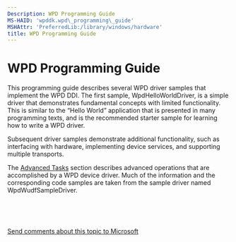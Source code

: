 ```yaml
---
Description: WPD Programming Guide
MS-HAID: 'wpddk.wpd\_programming\_guide'
MSHAttr: 'PreferredLib:/library/windows/hardware'
title: WPD Programming Guide
---
```


# WPD Programming Guide


This programming guide describes several WPD driver samples that implement the WPD DDI. The first sample, WpdHelloWorldDriver, is a simple driver that demonstrates fundamental concepts with limited functionality. This is similar to the “Hello World” application that is presented in many programming texts, and is the recommended starter sample for learning how to write a WPD driver.

Subsequent driver samples demonstrate additional functionality, such as interfacing with hardware, implementing device services, and supporting multiple transports.

The [Advanced Tasks](advanced-tasks.md) section describes advanced operations that are accomplished by a WPD device driver. Much of the information and the corresponding code samples are taken from the sample driver named WpdWudfSampleDriver.

 

 

[Send comments about this topic to Microsoft](mailto:wsddocfb@microsoft.com?subject=Documentation%20feedback%20[wpd_dk\wpddk]:%20WPD%20Programming%20Guide%20%20RELEASE:%20%281/5/2017%29&body=%0A%0APRIVACY%20STATEMENT%0A%0AWe%20use%20your%20feedback%20to%20improve%20the%20documentation.%20We%20don't%20use%20your%20email%20address%20for%20any%20other%20purpose,%20and%20we'll%20remove%20your%20email%20address%20from%20our%20system%20after%20the%20issue%20that%20you're%20reporting%20is%20fixed.%20While%20we're%20working%20to%20fix%20this%20issue,%20we%20might%20send%20you%20an%20email%20message%20to%20ask%20for%20more%20info.%20Later,%20we%20might%20also%20send%20you%20an%20email%20message%20to%20let%20you%20know%20that%20we've%20addressed%20your%20feedback.%0A%0AFor%20more%20info%20about%20Microsoft's%20privacy%20policy,%20see%20http://privacy.microsoft.com/default.aspx. "Send comments about this topic to Microsoft")



